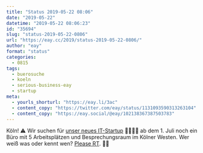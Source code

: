 ```yaml
---
title: "Status 2019-05-22 08:06"
date: "2019-05-22"
datetime: "2019-05-22 08:06:23"
id: "35694"
slug: "status-2019-05-22-0806"
url: "https://eay.cc/2019/status-2019-05-22-0806/"
author: "eay"
format: "status"
categories:
  - 0815
tags:
  - buerosuche
  - koeln
  - serious-business-eay
  - startup
meta:
  - yourls_shorturl: "https://eay.li/3ac"
  - content_copy: "https://twitter.com/eay/status/1131093590313263104"
  - content_copy: "https://eay.social/@eay/102138367387503783"
---
```


Köln! ⚠️ Wir suchen für [unser neues IT-Startup](https://eay.cc/2019/firmengruendung/) 👨🏻‍💻🚀 ab dem 1. Juli noch ein Büro mit 5 Arbeitsplätzen und Besprechungsraum im Kölner Westen. Wer weiß was oder kennt wen? [Please RT](https://twitter.com/eay/status/1131093590313263104). 🙏🏻
